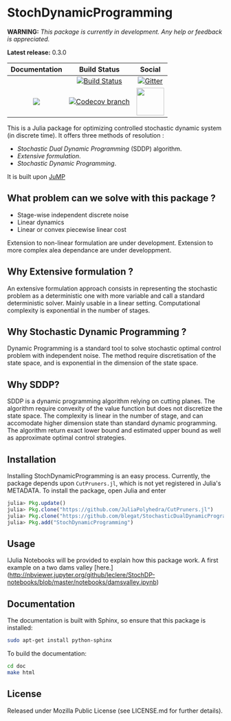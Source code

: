 # StochDynamicProgramming


**WARNING:** *This package is currently in development. Any help or feedback is appreciated.*


**Latest release:** 0.3.0

| **Documentation** | **Build Status** | **Social** |
|:-----------------:|:----------------:|:----------:|
| | [![Build Status][build-img]][build-url] | [![Gitter][gitter-img]][gitter-url] |
| [![][docs-stable-img]][docs-stable-url] |  [![Codecov branch][codecov-img]][codecov-url] | [<img src="https://upload.wikimedia.org/wikipedia/en/a/af/Discourse_logo.png" width="64">][discourse-url] |



This is a Julia package for optimizing controlled stochastic dynamic system (in discrete time). It offers three methods of resolution :

- *Stochastic Dual Dynamic Programming* (SDDP) algorithm.
- *Extensive formulation*.
- *Stochastic Dynamic Programming*.


It is built upon [JuMP]

## What problem can we solve with this package ?

- Stage-wise independent discrete noise
- Linear dynamics
- Linear or convex piecewise linear cost

Extension to non-linear formulation are under development.
Extension to more complex alea dependance are under developpment.

## Why Extensive formulation ?

An extensive formulation approach consists in representing the stochastic problem as a deterministic
one with more variable and call a standard deterministic solver. Mainly usable in a linear
setting. Computational complexity is exponential in the number of stages.

## Why Stochastic Dynamic Programming ?

Dynamic Programming is a standard tool to solve stochastic optimal control problem with
independent noise. The method require discretisation of the state space, and is exponential
in the dimension of the state space.

## Why SDDP?

SDDP is a dynamic programming algorithm relying on cutting planes. The algorithm require convexity
of the value function but does not discretize the state space. The complexity is linear in the
number of stage, and can accomodate higher dimension state than standard dynamic programming.
The algorithm return exact lower bound and estimated upper bound as well as approximate optimal
control strategies.



## Installation
Installing StochDynamicProgramming is an easy process.
Currently, the package depends upon `CutPruners.jl`, which is not
yet registered in Julia's METADATA. To install the package,
open Julia and enter

```julia
julia> Pkg.update()
julia> Pkg.clone("https://github.com/JuliaPolyhedra/CutPruners.jl")
julia> Pkg.clone("https://github.com/blegat/StochasticDualDynamicProgramming.jl")
julia> Pkg.add("StochDynamicProgramming")

```


## Usage

IJulia Notebooks will be provided to explain how this package work.
A first example on a two dams valley [here.] (http://nbviewer.jupyter.org/github/leclere/StochDP-notebooks/blob/master/notebooks/damsvalley.ipynb)


## Documentation

The documentation is built with Sphinx, so ensure that this package is installed:

```bash
sudo apt-get install python-sphinx

```

To build the documentation:

```bash
cd doc
make html

```

## License

Released under Mozilla Public License (see LICENSE.md for further details).



[build-img]: https://travis-ci.org/JuliaOpt/StochDynamicProgramming.jl.svg?branch=master
[build-url]: https://travis-ci.org/JuliaOpt/StochDynamicProgramming.jl
[codecov-img]: https://codecov.io/github/JuliaOpt/StochDynamicProgramming.jl/coverage.svg?branch=master
[codecov-url]: https://codecov.io/github/JuliaOpt/StochDynamicProgramming.jl?branch=master
[gitter-url]: https://gitter.im/JuliaOpt/StochasticDualDynamicProgramming.jl
[gitter-img]: https://badges.gitter.im/JuliaOpt/StochasticDualDynamicProgramming.jl.svg
[discourse-url]: https://discourse.julialang.org/c/domain/opt
[JuMP]: https://github.com/JuliaOpt/JuMP.jl
[docs-stable-img]: https://img.shields.io/badge/docs-stable-blue.svg
[docs-stable-url]: http://stochdynamicprogramming.readthedocs.io/en/latest/

